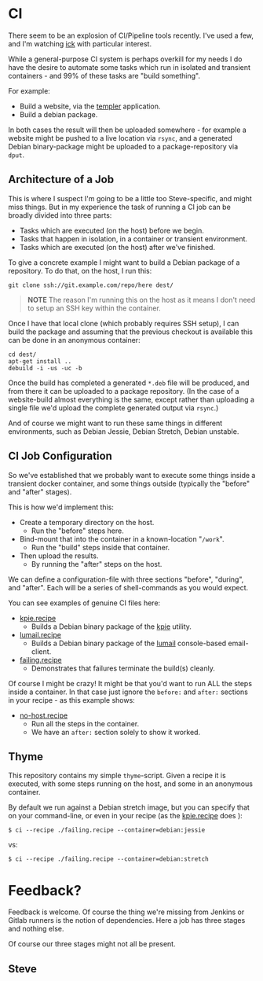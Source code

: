 # CI

There seem to be an explosion of CI/Pipeline tools recently.  I've used a few,
and I'm watching [ick](https://ick.liw.fi/) with particular interest.

While a general-purpose CI system is perhaps overkill for my needs I do
have the desire to automate some tasks which run in isolated and transient
containers - and 99% of these tasks are "build something".

For example:

* Build a website, via the [templer](http://github.com/skx/templer) application.
* Build a debian package.

In both cases the result will then be uploaded somewhere - for example a website might be pushed to a live location via `rsync`, and a generated Debian binary-package might be uploaded to a package-repository via `dput`.



## Architecture of a Job

This is where I suspect I'm going to be a little too Steve-specific, and
might miss things.  But in my experience the task of running a CI job
can be broadly divided into three parts:

* Tasks which are executed (on the host) before we begin.
* Tasks that happen in isolation, in a container or transient environment.
* Tasks which are executed (on the host) after we've finished.

To give a concrete example I might want to build a Debian package of
a repository.  To do that, on the host, I run this:

    git clone ssh://git.example.com/repo/here dest/

> **NOTE** The reason I'm running this on the host as it means I don't need to setup an SSH key within the container.

Once I have that local clone (which probably requires SSH setup), I can
build the package and assuming that the previous checkout is available
this can be done in an anonymous container:

    cd dest/
    apt-get install ..
    debuild -i -us -uc -b

Once the build has completed a generated `*.deb` file will be produced,
and from there it can be uploaded to a package repository. (In the case of
a website-build almost everything is the same, except rather than uploading
a single file we'd upload the complete generated output via `rsync`.)

And of course we might want to run these same things in different environments,
such as Debian Jessie, Debian Stretch, Debian unstable.



## CI Job Configuration

So we've established that we probably want to execute some things inside a
transient docker container, and some things outside (typically the "before"
and "after" stages).

This is how we'd implement this:

* Create a temporary directory on the host.
  * Run the "before" steps here.
* Bind-mount that into the container in a known-location "`/work`".
  * Run the "build" steps inside that container.
* Then upload the results.
  * By running the "after" steps on the host.

We can define a configuration-file with three sections "before", "during",
and "after".  Each will be a series of shell-commands as you would expect.

You can see examples of genuine CI files here:

* [kpie.recipe](kpie.recipe)
   * Builds a Debian binary package of the [kpie](https://github.com/skx/kpie) utility.
* [lumail.recipe](lumail.recipe)
   * Builds a Debian binary package of the [lumail](https://github.com/lumail/lumail) console-based email-client.
* [failing.recipe](failing.recipe)
   * Demonstrates that failures terminate the build(s) cleanly.

Of course I might be crazy!  It might be that you'd want to run ALL the steps
inside a container.  In that case just ignore the `before:` and `after:`
sections in your recipe - as this example shows:

* [no-host.recipe](no-host.recipe)
   * Run all the steps in the container.
   * We have an `after:` section solely to show it worked.


## Thyme

This repository contains my simple `thyme`-script.  Given a recipe it
is executed, with some steps running on the host, and some in an
anonymous container.

By default we run against a Debian stretch image, but you can specify that
on your command-line, or even in your recipe (as the [kpie.recipe](kpie.recipe) does ):

    $ ci --recipe ./failing.recipe --container=debian:jessie

vs:

    $ ci --recipe ./failing.recipe --container=debian:stretch



# Feedback?

Feedback is welcome.  Of course the thing we're missing from Jenkins
or Gitlab runners is the notion of dependencies.  Here a job has three
stages and nothing else.

Of course our three stages might not all be present.

Steve
--
